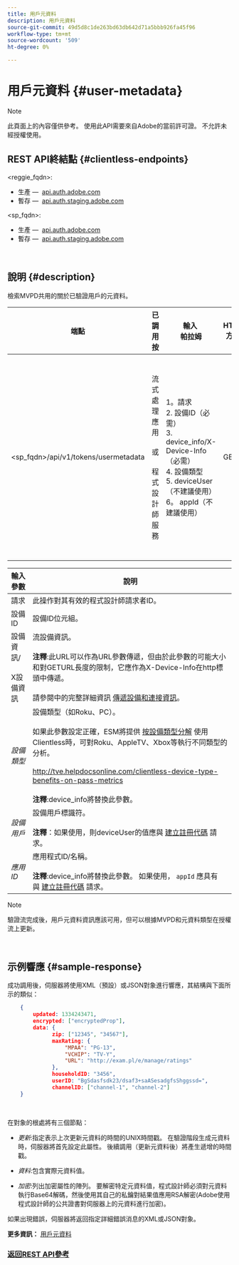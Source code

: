 ```yaml
---
title: 用戶元資料
description: 用戶元資料
source-git-commit: 49d5d8c1de263bd63db642d71a5bbb926fa45f96
workflow-type: tm+mt
source-wordcount: '509'
ht-degree: 0%

---
```



# 用戶元資料 {#user-metadata}

>[!NOTE]
>
>此頁面上的內容僅供參考。 使用此API需要來自Adobe的當前許可證。 不允許未經授權使用。

## REST API終結點 {#clientless-endpoints}

&lt;reggie_fqdn>:

* 生產 —  [api.auth.adobe.com](http://api.auth.adobe.com/)
* 暫存 —  [api.auth.staging.adobe.com](http://api.auth-staging.adobe.com/)

&lt;sp_fqdn>:

* 生產 —  [api.auth.adobe.com](http://api.auth.adobe.com/)
* 暫存 —  [api.auth.staging.adobe.com](http://api.auth-staging.adobe.com/)

</br>

## 說明 {#description}

檢索MVPD共用的關於已驗證用戶的元資料。

<div>


| 端點 | 已調用  </br>按 | 輸入   </br>帕拉姆 | HTTP  </br>方法 | 響應 | HTTP  </br>響應 |
| --- | --- | --- | --- | --- | --- |
| &lt;sp_fqdn>/api/v1/tokens/usermetadata | 流式處理應用</br></br>或</br></br>程式設計師服務 | 1。請求</br>2.  設備ID（必需）</br>3.  device_info/X-Device-Info（必需）</br>4.  設備類型</br>5.  deviceUser（不建議使用）</br>6。  appId（不建議使用） | GET | 包含用戶元資料或錯誤詳細資訊（如果失敗）的XML或JSON。 | 200 — 成功</br></br>404 — 未找到元資料</br></br>412 — 無效的AuthN令牌（例如，過期的令牌） |


| 輸入參數 | 說明 |
| --- | --- |
| 請求 | 此操作對其有效的程式設計師請求者ID。 |
| 設備ID | 設備ID位元組。 |
| 設備資訊/</br></br>X設備資訊 | 流設備資訊。</br></br>**注釋**:此URL可以作為URL參數傳遞，但由於此參數的可能大小和對GETURL長度的限制，它應作為X-Device-Info在http標頭中傳遞。 </br></br>請參閱中的完整詳細資訊 [傳遞設備和連接資訊](http://tve.helpdocsonline.com/passing-device-information)。 |
| _設備類型_ | 設備類型（如Roku、PC）。</br></br>如果此參數設定正確，ESM將提供 [按設備類型分解](http://tve.helpdocsonline.com/esm-overview$clientless_device_type) 使用Clientless時，可對Roku、AppleTV、Xbox等執行不同類型的分析。</br></br>http://tve.helpdocsonline.com/clientless-device-type-benefits-on-pass-metrics </br></br>**注釋**:device_info將替換此參數。 |
| _設備用戶_ | 設備用戶標識符。</br></br>**注釋**：如果使用，則deviceUser的值應與 [建立註冊代碼](http://tve.helpdocsonline.com/registration-code-request) 請求。 |
| _應用ID_ | 應用程式ID/名稱。 </br></br>**注釋**:device_info將替換此參數。 如果使用， `appId` 應具有與 [建立註冊代碼](http://tve.helpdocsonline.com/create-registration-page-/-login-uri) 請求。 |

>[!NOTE]
> 
>驗證流完成後，用戶元資料資訊應該可用，但可以根據MVPD和元資料類型在授權流上更新。

</br>

## 示例響應 {#sample-response}

成功調用後，伺服器將使用XML（預設）或JSON對象進行響應，其結構與下面所示的類似：

```JSON
    {
        updated: 1334243471,
        encrypted: ["encryptedProp"],
        data: {
              zip: ["12345", "34567"],
              maxRating: { 
                  "MPAA": "PG-13",
                  "VCHIP": "TV-Y", 
                  "URL": "http://exam.pl/e/manage/ratings"
              },
              householdID: "3456",
              userID: "BgSdasfsdk23/dsaf3+saASesadgfsShggssd=",
              channelID: ["channel-1", "channel-2"]
    }
```

 

在對象的根處將有三個節點：

* *更新*:指定表示上次更新元資料的時間的UNIX時間戳。 在驗證階段生成元資料時，伺服器將首先設定此屬性。 後續調用（更新元資料後）將產生遞增的時間戳。

* *資料*:包含實際元資料值。 

* *加密*:列出加密屬性的陣列。 要解密特定元資料值，程式設計師必須對元資料執行Base64解碼，然後使用其自己的私鑰對結果值應用RSA解密(Adobe使用程式設計師的公共證書對伺服器上的元資料進行加密)。

如果出現錯誤，伺服器將返回指定詳細錯誤消息的XML或JSON對象。

**更多資訊：** [用戶元資料](http://tve.helpdocsonline.com/user-metadata-v2)


### [返回REST API參考](http://tve.helpdocsonline.com/rest-api-reference)
